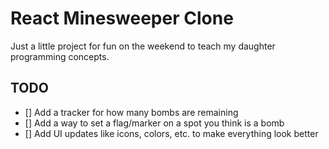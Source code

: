 # React Minesweeper Clone

Just a little project for fun on the weekend to teach my daughter programming concepts.

## TODO

- [] Add a tracker for how many bombs are remaining
- [] Add a way to set a flag/marker on a spot you think is a bomb
- [] Add UI updates like icons, colors, etc. to make everything look better
